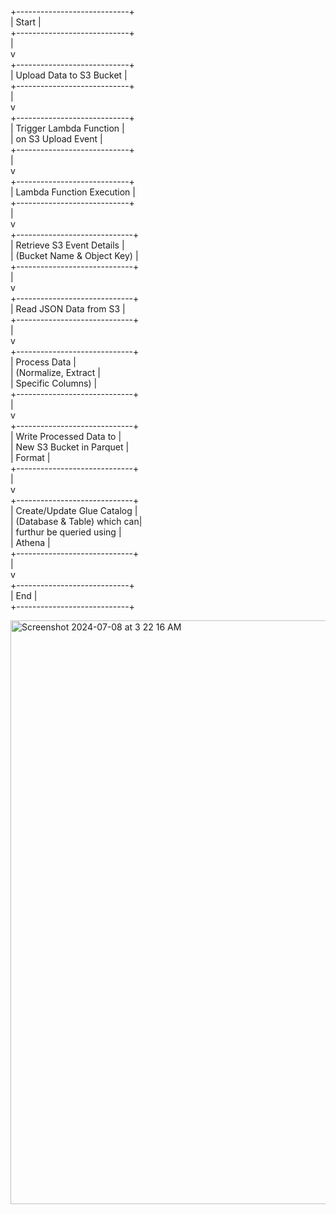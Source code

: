 +----------------------------+                                                                                               
|        Start               |                                                                                               
+----------------------------+                                                                                               
             |                                                                                                               
             v                                                                                                               
+----------------------------+                                                                                               
|  Upload Data to S3 Bucket  |                                                                                               
+----------------------------+                                                                                               
             |                                                                                                               
             v                                                                                                               
+----------------------------+                                                                                               
|  Trigger Lambda Function   |                                                                                               
|  on S3 Upload Event        |                                                                                               
+----------------------------+                                                                                               
             |                                                                                                                 
             v                                                                                                                 
+----------------------------+                                                                                                 
| Lambda Function Execution  |                                                                                               
+----------------------------+                                                                                                 
             |                                                                                                                 
             v                                                                                                                 
+-----------------------------+                                                                                               
| Retrieve S3 Event Details  |                                                                                               
| (Bucket Name & Object Key) |                                                                                               
+-----------------------------+                                                                                               
             |                                                                                                                 
             v                                                                                                                 
+-----------------------------+                                                                                               
|  Read JSON Data from S3    |                                                                                               
+-----------------------------+                                                                                               
             |                                                                                                                 
             v                                                                                                                 
+-----------------------------+                                                                                               
|  Process Data              |                                                                                                 
|  (Normalize, Extract       |                                                                                                 
|  Specific Columns)         |                                                                                                 
+-----------------------------+                                                                                                 
             |                                                                                                                 
             v                                                                                                               
+-----------------------------+                                                                                               
| Write Processed Data to    |                                                                                               
| New S3 Bucket in Parquet   |                                                                                               
| Format                     |                                                                                               
+-----------------------------+                                                                                               
             |                                                                                                                 
             v                                                                                                                 
+-----------------------------+                                                                                               
| Create/Update Glue Catalog  |                                                                                               
| (Database & Table) which can|                                                                                               
| furthur be queried using    |                                                                                               
| Athena                      |                                                                                               
+-----------------------------+                                                                                               
             |                                                                                                               
             v                                                                                                                 
+----------------------------+                                                                                               
|          End               |                                                                                               
+----------------------------+                                                                                               

                                                                                                                               
                                                                                                                               
<img width="934" alt="Screenshot 2024-07-08 at 3 22 16 AM" src="https://github.com/gurmindersingh5/aws_wrangler-s3-and-glue-/assets/123150161/0a6f400f-d3e6-4b5a-bdf5-51dcd2bce545">

